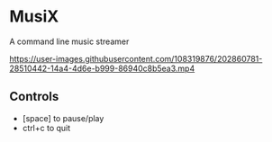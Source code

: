 # MusiX
A command line music streamer




https://user-images.githubusercontent.com/108319876/202860781-28510442-14a4-4d6e-b999-86940c8b5ea3.mp4

## Controls
- [space] to pause/play
- ctrl+c to quit
